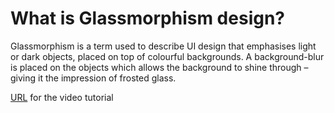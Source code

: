 # What is Glassmorphism design?

Glassmorphism is a term used to describe UI design that emphasises light or dark objects, placed on top of colourful backgrounds. A background-blur is placed on the objects which allows the background to shine through – giving it the impression of frosted glass.


[URL](https://www.youtube.com/watch?v=CAnVhvWZurc) for the video tutorial